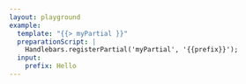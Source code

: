 ```yaml
---
layout: playground
example:
  template: "{{> myPartial }}"
  preparationScript: |
    Handlebars.registerPartial('myPartial', '{{prefix}}');
  input:
    prefix: Hello
---
```

